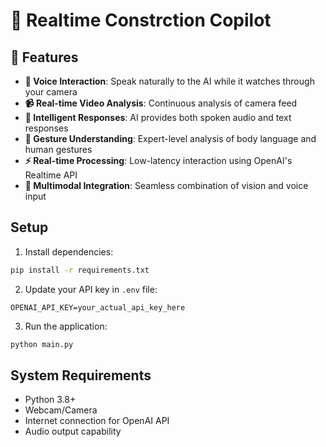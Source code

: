# 🤖 Realtime Constrction Copilot

## 🌟 Features

- **🎤 Voice Interaction**: Speak naturally to the AI while it watches through your camera
- **📹 Real-time Video Analysis**: Continuous analysis of camera feed 
- **🤖 Intelligent Responses**: AI provides both spoken audio and text responses
- **🎯 Gesture Understanding**: Expert-level analysis of body language and human gestures
- **⚡ Real-time Processing**: Low-latency interaction using OpenAI's Realtime API
- **🔄 Multimodal Integration**: Seamless combination of vision and voice input

## Setup

1. Install dependencies:
```bash
pip install -r requirements.txt
```

2. Update your API key in `.env` file:
```
OPENAI_API_KEY=your_actual_api_key_here
```

3. Run the application:
```bash
python main.py
```

## System Requirements

- Python 3.8+
- Webcam/Camera
- Internet connection for OpenAI API
- Audio output capability